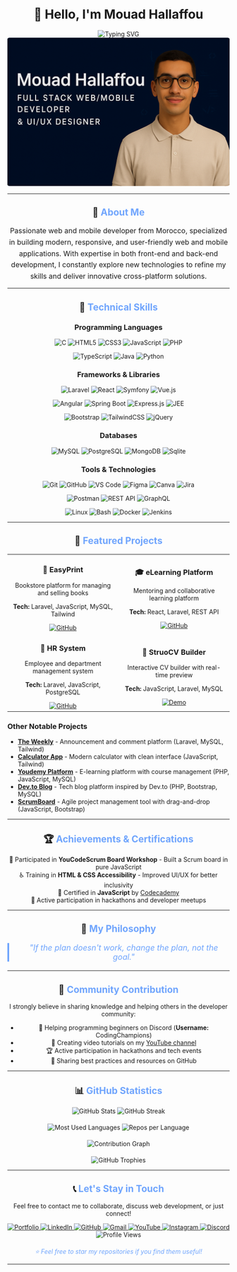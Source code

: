 # <div align="center">👋 Hello, I'm Mouad Hallaffou</div>

<div align="center">
  <img src="https://readme-typing-svg.herokuapp.com?font=Fira+Code&weight=700&size=28&duration=3000&pause=1000&color=70A5FD&center=true&vCenter=true&width=600&lines=Full+Stack+Developer;Laravel+|+React+Expert;PHP+|+JavaScript+Specialist;MERN+Stack+Developer;Java+|+Spring+Boot+Developer;Angular+|+JEE+Specialist;REST+API+|+GraphQL+Expert;Web+%26+Mobile+Applications;TypeScript+Developer;Python+Script+Developer;Linux+OS+Enthusiast;Computer+Science+Student;Vibe+Coding+Lover" alt="Typing SVG" />
</div>

<div align="center">
  <img src="cover.png" alt="Mouad Hallaffou" style="border-radius: 1%;" />
</div>

---

## <div align="center">🚀 <span style="color: #70A5FD;">About Me</span></div>

<div align="center">
  <p style="max-width: 600px; margin: 0 auto; font-size: 16px; line-height: 1.6;">
    Passionate web and mobile developer from Morocco, specialized in building modern, responsive, and user-friendly web and mobile applications. With expertise in both front-end and back-end development, I constantly explore new technologies to refine my skills and deliver innovative cross-platform solutions.
  </p>
</div>

---

## <div align="center">💼 <span style="color: #70A5FD;">Technical Skills</span></div>

<div align="center">

### **Programming Languages**

![C](https://img.shields.io/badge/C-00599C?style=for-the-badge&logo=c&logoColor=white)
![HTML5](https://img.shields.io/badge/HTML5-E34F26?style=for-the-badge&logo=html5&logoColor=white)
![CSS3](https://img.shields.io/badge/CSS3-1572B6?style=for-the-badge&logo=css3&logoColor=white)
![JavaScript](https://img.shields.io/badge/JavaScript-F7DF1E?style=for-the-badge&logo=javascript&logoColor=black)
![PHP](https://img.shields.io/badge/PHP-777BB4?style=for-the-badge&logo=php&logoColor=white)

![TypeScript](https://img.shields.io/badge/TypeScript-007ACC?style=for-the-badge&logo=typescript&logoColor=white)
![Java](https://img.shields.io/badge/Java-007396?style=for-the-badge&logo=java&logoColor=white)
![Python](https://img.shields.io/badge/Python-3776AB?style=for-the-badge&logo=python&logoColor=white)

### **Frameworks & Libraries**

![Laravel](https://img.shields.io/badge/Laravel-FF2D20?style=for-the-badge&logo=laravel&logoColor=white)
![React](https://img.shields.io/badge/React-20232A?style=for-the-badge&logo=react&logoColor=61DAFB)
![Symfony](https://img.shields.io/badge/Symfony-000000?style=for-the-badge&logo=symfony&logoColor=white)
![Vue.js](https://img.shields.io/badge/Vue.js-35495E?style=for-the-badge&logo=vuedotjs&logoColor=4FC08D)

![Angular](https://img.shields.io/badge/Angular-DD0031?style=for-the-badge&logo=angular&logoColor=white)
![Spring Boot](https://img.shields.io/badge/Spring_Boot-6DB33F?style=for-the-badge&logo=spring-boot&logoColor=white)
![Express.js](https://img.shields.io/badge/Express.js-404D59?style=for-the-badge)
![JEE](https://img.shields.io/badge/JEE-007396?style=for-the-badge&logo=java&logoColor=white)

![Bootstrap](https://img.shields.io/badge/Bootstrap-563D7C?style=for-the-badge&logo=bootstrap&logoColor=white)
![TailwindCSS](https://img.shields.io/badge/Tailwind_CSS-38B2AC?style=for-the-badge&logo=tailwind-css&logoColor=white)
![jQuery](https://img.shields.io/badge/jQuery-0769AD?style=for-the-badge&logo=jquery&logoColor=white)

### **Databases**

![MySQL](https://img.shields.io/badge/MySQL-00000F?style=for-the-badge&logo=mysql&logoColor=white)
![PostgreSQL](https://img.shields.io/badge/PostgreSQL-316192?style=for-the-badge&logo=postgresql&logoColor=white)
![MongoDB](https://img.shields.io/badge/MongoDB-4EA94B?style=for-the-badge&logo=mongodb&logoColor=white)
![Sqlite](https://img.shields.io/badge/Sqlite-003B57?style=for-the-badge&logo=sqlite&logoColor=white)

### **Tools & Technologies**

![Git](https://img.shields.io/badge/Git-F05032?style=for-the-badge&logo=git&logoColor=white)
![GitHub](https://img.shields.io/badge/GitHub-100000?style=for-the-badge&logo=github&logoColor=white)
![VS Code](https://img.shields.io/badge/VS_Code-007ACC?style=for-the-badge&logo=visual-studio-code&logoColor=white)
![Figma](https://img.shields.io/badge/Figma-F24E1E?style=for-the-badge&logo=figma&logoColor=white)
![Canva](https://img.shields.io/badge/Canva-0009AD?style=for-the-badge&logo=canva&logoColor=white)
![Jira](https://img.shields.io/badge/Jira-316192?style=for-the-badge&logo=jira&logoColor=white)

![Postman](https://img.shields.io/badge/Postman-FF6C37?style=for-the-badge&logo=postman&logoColor=white)
![REST API](https://img.shields.io/badge/REST_API-0052CC?style=for-the-badge&logo=restapi&logoColor=white)
![GraphQL](https://img.shields.io/badge/GraphQL-E10098?style=for-the-badge&logo=graphql&logoColor=white)

![Linux](https://img.shields.io/badge/Linux-FCC624?style=for-the-badge&logo=linux&logoColor=black)
![Bash](https://img.shields.io/badge/Bash-121011?style=for-the-badge&logo=gnu-bash&logoColor=white)
![Docker](https://img.shields.io/badge/Docker-2496ED?style=for-the-badge&logo=docker&logoColor=white)
![Jenkins](https://img.shields.io/badge/Jenkins-009639?style=for-the-badge&logo=Jenkins&logoColor=white)

</div>

---

## <div align="center">🎯 <span style="color: #70A5FD;">Featured Projects</span></div>

<div align="center">
  <table>
    <tr>
      <td align="center" width="50%">
           <h3>🛒 EasyPrint</h3>
           <p>Bookstore platform for managing and selling books</p>
           <p><strong>Tech:</strong> Laravel, JavaScript, MySQL, Tailwind</p>
        <a href="https://github.com/MouadHallaffou/EasyPrint">
          <img src="https://img.shields.io/badge/GitHub-181717?style=for-the-badge&logo=github&logoColor=white" alt="GitHub"/>
        </a>
      </td>
      <td align="center" width="50%">
           <h3>🎓 eLearning Platform</h3>
           <p>Mentoring and collaborative learning platform</p>
           <p><strong>Tech:</strong> React, Laravel, REST API</p>
        <a href="https://github.com/MouadHallaffou/plateforme_mentorat">
          <img src="https://img.shields.io/badge/GitHub-181717?style=for-the-badge&logo=github&logoColor=white" alt="GitHub"/>
        </a>
      </td>
    </tr>
    <tr>
      <td align="center" width="50%">
           <h3>👥 HR System</h3>
           <p>Employee and department management system</p>
           <p><strong>Tech:</strong> Laravel, JavaScript, PostgreSQL</p>
        <a href="https://github.com/MouadHallaffou/Human-Resource-Management-System">
          <img src="https://img.shields.io/badge/GitHub-181717?style=for-the-badge&logo=github&logoColor=white" alt="GitHub"/>
        </a>
      </td>
      <td align="center" width="50%">
           <h3>📄 StruoCV Builder</h3>
           <p>Interactive CV builder with real-time preview</p>
           <p><strong>Tech:</strong> JavaScript, Laravel, MySQL</p>
        <a href="https://mouadhallaffou.github.io/Resume_Builder_StruoCV/">
          <img src="https://img.shields.io/badge/Demo-70A5FD?style=for-the-badge&logo=web&logoColor=white" alt="Demo"/>
        </a>
      </td>
    </tr>
  </table>
</div>

### Other Notable Projects

- **[The Weekly](https://github.com/MouadHallaffou/The_Weekly)** - Announcement and comment platform (Laravel, MySQL, Tailwind)
- **[Calculator App](https://mouadhallaffou.github.io/Calculator/)** - Modern calculator with clean interface (JavaScript, Tailwind)
- **[Youdemy Platform](https://github.com/MouadHallaffou/Youdemy_plateform)** - E-learning platform with course management (PHP, JavaScript, MySQL)
- **[Dev.to Blog](https://github.com/MouadHallaffou/Dev.to_Blogging_Plateform)** - Tech blog platform inspired by Dev.to (PHP, Bootstrap, MySQL)
- **[ScrumBoard](https://mouadhallaffou.github.io/YoucodeScrum-Board/)** - Agile project management tool with drag-and-drop (JavaScript, Bootstrap)

---

## <div align="center">🏆 <span style="color: #70A5FD;">Achievements & Certifications</span></div>

<div align="center">
  <ul style="list-style: none; padding: 0;">
    <li>🎯 Participated in <strong>YouCodeScrum Board Workshop</strong> - Built a Scrum board in pure JavaScript</li>
    <li>♿ Training in <strong>HTML & CSS Accessibility</strong> - Improved UI/UX for better inclusivity</li>
    <li>🏅 Certified in <strong>JavaScript</strong> by <a href="https://www.codecademy.com/">Codecademy</a></li>
    <li>🚀 Active participation in hackathons and developer meetups</li>
  </ul>
</div>

---

## <div align="center">🌟 <span style="color: #70A5FD;">My Philosophy</span></div>

<div align="center">
  <blockquote style="font-size: 18px; font-style: italic; color: #70A5FD; border-left: 4px solid #70A5FD; padding-left: 20px; margin: 20px 0;">
    "If the plan doesn't work, change the plan, not the goal."
  </blockquote>
</div>

---

## <div align="center">🤝 <span style="color: #70A5FD;">Community Contribution</span></div>

<div align="center">
  <p>I strongly believe in sharing knowledge and helping others in the developer community:</p>
  
  - 💬 Helping programming beginners on Discord (**Username:** CodingChampions)
  - 🎥 Creating video tutorials on my <a href="https://www.youtube.com/@CodingChampions">YouTube channel</a>
  - 🏆 Active participation in hackathons and tech events
  - 📝 Sharing best practices and resources on GitHub
</div>

---

## <div align="center">📊 <span style="color: #70A5FD;">GitHub Statistics</span></div>

<div align="center">
  <img src="https://github-readme-stats.vercel.app/api?username=MouadHallaffou&show_icons=true&theme=tokyonight&hide_border=true&bg_color=0D1117&title_color=70A5FD&text_color=C9D1D9&icon_color=70A5FD" alt="GitHub Stats" width="49%" />
  <img src="https://github-readme-streak-stats.herokuapp.com/?user=MouadHallaffou&theme=tokyonight&hide_border=true&background=0D1117&stroke=70A5FD&ring=70A5FD&fire=FF6B6B&currStreakLabel=70A5FD" alt="GitHub Streak" width="49%" />
</div>

<div align="center" style="margin-top: 20px;">
  <img src="https://github-readme-stats.vercel.app/api/top-langs/?username=MouadHallaffou&layout=compact&theme=tokyonight&hide_border=true&bg_color=0D1117&title_color=70A5FD&text_color=C9D1D9&langs_count=8" alt="Most Used Languages" width="49%" />
  <img src="https://github-profile-summary-cards.vercel.app/api/cards/repos-per-language?username=MouadHallaffou&theme=tokyonight" alt="Repos per Language" width="49%" />
</div>

<div align="center" style="margin-top: 20px;">
  <img src="https://github-readme-activity-graph.vercel.app/graph?username=MouadHallaffou&theme=tokyo-night&hide_border=true&bg_color=0D1117&color=70A5FD&line=70A5FD&point=C9D1D9" alt="Contribution Graph" width="100%" />
</div>

<div align="center" style="margin-top: 20px;">
  <img src="https://github-profile-trophy.vercel.app/?username=MouadHallaffou&theme=tokyonight&no-frame=true&no-bg=true&margin-w=4&row=2&column=4" alt="GitHub Trophies" />
</div>

---

## <div align="center">📞 <span style="color: #70A5FD;">Let's Stay in Touch</span></div>

<div align="center">
  <p>Feel free to contact me to collaborate, discuss web development, or just connect!</p>
  
  <a href="https://mouadhallaffou.vercel.app" target="_blank">
    <img src="https://img.shields.io/badge/Portfolio-181717?style=for-the-badge&logo=vercel&logoColor=white" alt="Portfolio" />
  </a>
  <a href="https://www.linkedin.com/in/hallaffou-mouad/" target="_blank">
    <img src="https://img.shields.io/badge/LinkedIn-0077B5?style=for-the-badge&logo=linkedin&logoColor=white" alt="LinkedIn" />
  </a>
  <a href="https://github.com/MouadHallaffou" target="_blank">
    <img src="https://img.shields.io/badge/GitHub-181717?style=for-the-badge&logo=github&logoColor=white" alt="GitHub" />
  </a>
  <a href="mailto:mouadhallaffou@gmail.com">
    <img src="https://img.shields.io/badge/Gmail-D14836?style=for-the-badge&logo=gmail&logoColor=white" alt="Gmail" />
  </a>
  <a href="https://www.youtube.com/@CodingChampions" target="_blank">
    <img src="https://img.shields.io/badge/YouTube-FF0000?style=for-the-badge&logo=youtube&logoColor=white" alt="YouTube" />
  </a>
  <a href="https://instagram.com/invites/contact/?i=1leifo22sgv82&utm_content=plkjh8q" target="_blank">
    <img src="https://img.shields.io/badge/Instagram-E4405F?style=for-the-badge&logo=instagram&logoColor=white" alt="Instagram" />
  </a>
  <a href="https://discord.gg/9PyRh9FX" target="_blank">
    <img src="https://img.shields.io/badge/Discord-7289DA?style=for-the-badge&logo=discord&logoColor=white" alt="Discord" />
  </a>
</div>

<div align="center">
  <img src="https://komarev.com/ghpvc/?username=MouadHallaffou&color=70A5FD&style=for-the-badge" alt="Profile Views" />
</div>

<div align="center">
  <p style="color: #70A5FD; font-style: italic; margin-top: 20px;">
    ⭐ Feel free to star my repositories if you find them useful!
  </p>
</div>

---
